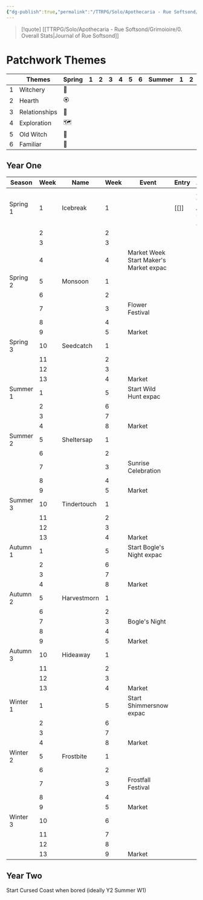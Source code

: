 ```yaml
---
{"dg-publish":true,"permalink":"/TTRPG/Solo/Apothecaria - Rue Softsond/Grimoioire/3. Rue's Calendar/"}
---
```


> [!quote] [[TTRPG/Solo/Apothecaria - Rue Softsond/Grimoioire/0. Overall Stats\|Journal of Rue Softsond]]
# Patchwork Themes

|     | Themes        | Spring | 1   | 2   | 3   | 4   | 5   | 6   | Summer | 1   | 2   | 3   | 4   | 5   | 6   | Autumn | 1   | 2   | 3   | 4   | 5   | 6   | Winter | 1   | 2   | 3   | 4   | 5   | 6   |
| --- | ------------- | ------ | --- | --- | --- | --- | --- | --- | ------ | --- | --- | --- | --- | --- | --- | ------ | --- | --- | --- | --- | --- | --- | ------ | --- | --- | --- | --- | --- | --- |
| 1   | Witchery      | 🔮     |     |     |     |     |     |     |        |     |     |     |     |     |     |        |     |     |     |     |     |     |        |     |     |     |     |     |     |
| 2   | Hearth        | 🏵️    |     |     |     |     |     |     |        |     |     |     |     |     |     |        |     |     |     |     |     |     |        |     |     |     |     |     |     |
| 3   | Relationships | 👥     |     |     |     |     |     |     |        |     |     |     |     |     |     |        |     |     |     |     |     |     |        |     |     |     |     |     |     |
| 4   | Exploration   | 🗺️    |     |     |     |     |     |     |        |     |     |     |     |     |     |        |     |     |     |     |     |     |        |     |     |     |     |     |     |
| 5   | Old Witch     | 📜     |     |     |     |     |     |     |        |     |     |     |     |     |     |        |     |     |     |     |     |     |        |     |     |     |     |     |     |
| 6   | Familiar      | 🐅     |     |     |     |     |     |     |        |     |     |     |     |     |     |        |     |     |     |     |     |     |        |     |     |     |     |     |     |

## Year One

| Season   | Week | Name        | Week | Event                                     | Entry | Ailment                                | Downtime |
| -------- | ---- | ----------- | ---- | ----------------------------------------- | ----- | -------------------------------------- | -------- |
| Spring 1 | 1    | Icebreak    | 1    |                                           | [[]]  | *Name* was *Ailment*<br>Given *Potion* | Activity |
|          | 2    |             | 2    |                                           |       |                                        |          |
|          | 3    |             | 3    |                                           |       |                                        |          |
|          | 4    |             | 4    | Market Week<br>Start Maker's Market expac |       |                                        |          |
| Spring 2 | 5    | Monsoon     | 1    |                                           |       |                                        |          |
|          | 6    |             | 2    |                                           |       |                                        |          |
|          | 7    |             | 3    | Flower Festival                           |       |                                        |          |
|          | 8    |             | 4    |                                           |       |                                        |          |
|          | 9    |             | 5    | Market                                    |       |                                        |          |
| Spring 3 | 10   | Seedcatch   | 1    |                                           |       |                                        |          |
|          | 11   |             | 2    |                                           |       |                                        |          |
|          | 12   |             | 3    |                                           |       |                                        |          |
|          | 13   |             | 4    | Market                                    |       |                                        |          |
| Summer 1 | 1    |             | 5    | Start Wild Hunt expac                     |       |                                        |          |
|          | 2    |             | 6    |                                           |       |                                        |          |
|          | 3    |             | 7    |                                           |       |                                        |          |
|          | 4    |             | 8    | Market                                    |       |                                        |          |
| Summer 2 | 5    | Sheltersap  | 1    |                                           |       |                                        |          |
|          | 6    |             | 2    |                                           |       |                                        |          |
|          | 7    |             | 3    | Sunrise Celebration                       |       |                                        |          |
|          | 8    |             | 4    |                                           |       |                                        |          |
|          | 9    |             | 5    | Market                                    |       |                                        |          |
| Summer 3 | 10   | Tindertouch | 1    |                                           |       |                                        |          |
|          | 11   |             | 2    |                                           |       |                                        |          |
|          | 12   |             | 3    |                                           |       |                                        |          |
|          | 13   |             | 4    | Market                                    |       |                                        |          |
| Autumn 1 | 1    |             | 5    | Start Bogle's Night expac                 |       |                                        |          |
|          | 2    |             | 6    |                                           |       |                                        |          |
|          | 3    |             | 7    |                                           |       |                                        |          |
|          | 4    |             | 8    | Market                                    |       |                                        |          |
| Autumn 2 | 5    | Harvestmorn | 1    |                                           |       |                                        |          |
|          | 6    |             | 2    |                                           |       |                                        |          |
|          | 7    |             | 3    | Bogle's Night                             |       |                                        |          |
|          | 8    |             | 4    |                                           |       |                                        |          |
|          | 9    |             | 5    | Market                                    |       |                                        |          |
| Autumn 3 | 10   | Hideaway    | 1    |                                           |       |                                        |          |
|          | 11   |             | 2    |                                           |       |                                        |          |
|          | 12   |             | 3    |                                           |       |                                        |          |
|          | 13   |             | 4    | Market                                    |       |                                        |          |
| Winter 1 | 1    |             | 5    | Start Shimmersnow expac                   |       |                                        |          |
|          | 2    |             | 6    |                                           |       |                                        |          |
|          | 3    |             | 7    |                                           |       |                                        |          |
|          | 4    |             | 8    | Market                                    |       |                                        |          |
| Winter 2 | 5    | Frostbite   | 1    |                                           |       |                                        |          |
|          | 6    |             | 2    |                                           |       |                                        |          |
|          | 7    |             | 3    | Frostfall Festival                        |       |                                        |          |
|          | 8    |             | 4    |                                           |       |                                        |          |
|          | 9    |             | 5    | Market                                    |       |                                        |          |
| Winter 3 | 10   |             | 6    |                                           |       |                                        |          |
|          | 11   |             | 7    |                                           |       |                                        |          |
|          | 12   |             | 8    |                                           |       |                                        |          |
|          | 13   |             | 9    | Market                                    |       |                                        |          |

## Year Two

Start Cursed Coast when bored (ideally Y2 Summer W1)